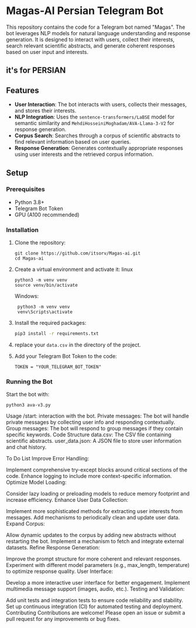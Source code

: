 # Magas-AI Persian Telegram Bot

This repository contains the code for a Telegram bot named "Magas". The bot leverages NLP models for natural language understanding and response generation. It is designed to interact with users, collect their interests, search relevant scientific abstracts, and generate coherent responses based on user input and interests.
## it's for PERSIAN
## Features

- **User Interaction**: The bot interacts with users, collects their messages, and stores their interests.
- **NLP Integration**: Uses the `sentence-transformers/LaBSE` model for semantic similarity and `MehdiHosseiniMoghadam/AVA-Llama-3-V2` for response generation.
- **Corpus Search**: Searches through a corpus of scientific abstracts to find relevant information based on user queries.
- **Response Generation**: Generates contextually appropriate responses using user interests and the retrieved corpus information.

## Setup

### Prerequisites

- Python 3.8+
- Telegram Bot Token
- GPU (A100 recommended)

### Installation

1. Clone the repository:
    ```
    git clone https://github.com/itsorv/Magas-ai.git
    cd Magas-ai
    ```

2. Create a virtual environment and activate it:
   linux
    ```
    python3 -m venv venv
    source venv/bin/activate
    ```
     Windows:
   ```
    python3 -m venv venv
    venv\Scripts\activate
   ```

4. Install the required packages:
    ```sh
    pip3 install -r requirements.txt
    ```

5. replace your `data.csv` in the directory of the project.

6. Add your Telegram Bot Token to the code:
    ```
    TOKEN = "YOUR_TELEGRAM_BOT_TOKEN"
    ```

### Running the Bot

Start the bot with:
```
python3 ava-v3.py
```
Usage
/start: interaction with the bot.
Private messages: The bot will handle private messages by collecting user info and responding contextually.
Group messages: The bot will respond to group messages if they contain specific keywords.
Code Structure
data.csv: The CSV file containing scientific abstracts.
user_data.json: A JSON file to store user information and chat history.

To Do List
Improve Error Handling:

Implement comprehensive try-except blocks around critical sections of the code.
Enhance logging to include more context-specific information.
Optimize Model Loading:

Consider lazy loading or preloading models to reduce memory footprint and increase efficiency.
Enhance User Data Collection:

Implement more sophisticated methods for extracting user interests from messages.
Add mechanisms to periodically clean and update user data.
Expand Corpus:

Allow dynamic updates to the corpus by adding new abstracts without restarting the bot.
Implement a mechanism to fetch and integrate external datasets.
Refine Response Generation:

Improve the prompt structure for more coherent and relevant responses.
Experiment with different model parameters (e.g., max_length, temperature) to optimize response quality.
User Interface:

Develop a more interactive user interface for better engagement.
Implement multimedia message support (images, audio, etc.).
Testing and Validation:

Add unit tests and integration tests to ensure code reliability and stability.
Set up continuous integration (CI) for automated testing and deployment.
Contributing
Contributions are welcome! Please open an issue or submit a pull request for any improvements or bug fixes.

